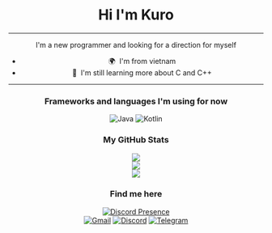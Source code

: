 <div align="center">

# Hi I'm Kuro

----

I'm a new programmer and looking for a direction for myself

* 🌍  I'm from vietnam
* 🧠  I'm still learning more about C and C++

---

### Frameworks and languages I'm using for now

![Java](https://img.shields.io/badge/java-%23ED8B00.svg?style=for-the-badge&logo=openjdk&logoColor=white)
![Kotlin](https://img.shields.io/badge/kotlin-%237F52FF.svg?style=for-the-badge&logo=kotlin&logoColor=white)

### My GitHub Stats

![](https://github-readme-stats.vercel.app/api?username=KuroHere&theme=dark&hide_border=false&include_all_commits=false&count_private=false)<br/>
![](https://github-readme-streak-stats.herokuapp.com/?user=KuroHere&theme=dark&hide_border=false)<br/>
![](https://github-readme-stats.vercel.app/api/top-langs/?username=KuroHere&theme=dark&hide_border=false&include_all_commits=false&count_private=false&layout=compact)

### Find me here

[![Discord Presence](https://lanyard.cnrad.dev/api/605336588758679553)](https://discord.com/users/605336588758679553)
<br>
[![Gmail](https://img.shields.io/badge/Gmail-D14836?style=for-the-badge&logo=gmail&logoColor=white)](mailto:minhduc09925@gmail.com)
[![Discord](https://img.shields.io/badge/Discord-5865F2.svg?style=for-the-badge&logo=Discord&logoColor=white)](https://discord.com/users/605336588758679553)
[![Telegram](https://img.shields.io/badge/Telegram-2CA5E0?style=for-the-badge&logo=telegram&logoColor=white)](https://t.me/KuroH3re)
</div>
